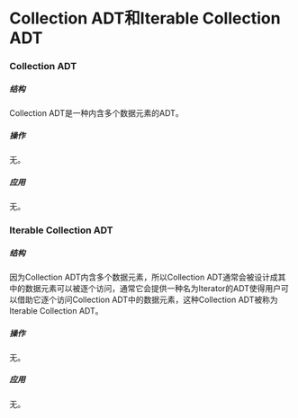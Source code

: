 # Collection ADT和Iterable Collection ADT

### Collection ADT

##### 结构

Collection ADT是一种内含多个数据元素的ADT。

##### 操作

无。

##### 应用

无。

### Iterable Collection ADT

##### 结构

因为Collection ADT内含多个数据元素，所以Collection ADT通常会被设计成其中的数据元素可以被逐个访问，通常它会提供一种名为Iterator的ADT使得用户可以借助它逐个访问Collection ADT中的数据元素，这种Collection ADT被称为Iterable Collection ADT。

##### 操作

无。

##### 应用

无。
